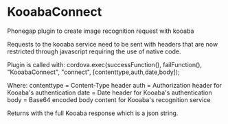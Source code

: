 KooabaConnect
=============

Phonegap plugin to create image recognition request with kooaba

Requests to the kooaba service need to be sent with headers that are now restricted through javascript requiring the use of native code.

Plugin is called with:
cordova.exec(successFunction(), failFunction(), "KooabaConnect", "connect", [contenttype,auth,date,body]);

Where:
	contenttype = Content-Type header
	auth = Authorization header for Kooaba's authentication
	date = Date header for Kooaba's authentication
	body = Base64 encoded body content for Kooaba's recognition service
	
Returns with the full Kooaba response which is a json string. 
